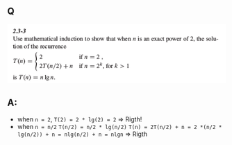 
## Q
![](https://raw.githubusercontent.com/KnewHow/FPAlgorithms/master/problem-solution/chapter02-basic-algorithms/img/2.3-3-question.png)

## A:

* when `n = 2`,
  `T(2) = 2 * lg(2) = 2`   => Rigth!
* when `n = n/2`
  `T(n/2) = n/2 * lg(n/2)`
  `T(n) = 2T(n/2) + n = 2 *(n/2 * lg(n/2)) + n = nlg(n/2) + n = nlgn` => Rigth
